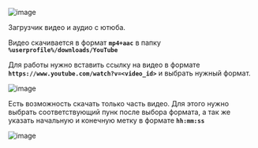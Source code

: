 ![image](https://github.com/user-attachments/assets/40b7f6fe-614c-4673-8979-ca73916872c7)

Загрузчик видео и аудио с ютюба.

Видео скачивается в формат **`mp4+aac`** в папку **`%userprofile%/downloads/YouTube`**

Для работы нужно вставить ссылку на видео в формате **`https://www.youtube.com/watch?v=<video_id>`** и выбрать нужный формат.

![image](https://github.com/user-attachments/assets/334d5c35-3ff7-4488-b80a-c6c2204f019e)


Есть возможность скачать только часть видео.
Для этого нужно выбрать соответствующий пунк после выбора формата, а так же указать начальную и конечную метку в формате **`hh:mm:ss`**

![image](https://github.com/user-attachments/assets/e3dd05b9-cd1b-4d11-830e-64a836318aa7)
